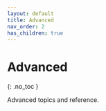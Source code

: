 ```yaml
---
layout: default
title: Advanced
nav_order: 2
has_children: true
---
```


# Advanced
{: .no_toc }

Advanced topics and reference.
